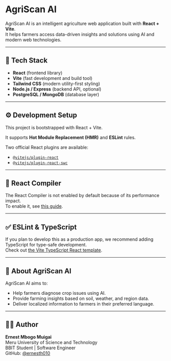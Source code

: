 # AgriScan AI

AgriScan AI is an intelligent agriculture web application built with **React + Vite**.  
It helps farmers access data-driven insights and solutions using AI and modern web technologies.

---

## 🚀 Tech Stack

- **React** (frontend library)
- **Vite** (fast development and build tool)
- **Tailwind CSS** (modern utility-first styling)
- **Node.js / Express** (backend API, optional)
- **PostgreSQL / MongoDB** (database layer)

---

## ⚙️ Development Setup

This project is bootstrapped with React + Vite.

It supports **Hot Module Replacement (HMR)** and **ESLint** rules.

Two official React plugins are available:
- [`@vitejs/plugin-react`](https://github.com/vitejs/vite-plugin-react/blob/main/packages/plugin-react)
- [`@vitejs/plugin-react-swc`](https://github.com/vitejs/vite-plugin-react/blob/main/packages/plugin-react-swc)

---

## 🧠 React Compiler

The React Compiler is not enabled by default because of its performance impact.  
To enable it, see [this guide](https://react.dev/learn/react-compiler/installation).

---

## ✅ ESLint & TypeScript

If you plan to develop this as a production app, we recommend adding TypeScript for type-safe development.  
Check out [the Vite TypeScript React template](https://github.com/vitejs/vite/tree/main/packages/create-vite/template-react-ts).

---

## 🌾 About AgriScan AI

AgriScan AI aims to:
- Help farmers diagnose crop issues using AI.
- Provide farming insights based on soil, weather, and region data.
- Deliver localized information to farmers in their preferred language.

---

## 👩‍💻 Author
**Ernest Mbogo Muigai**  
Meru University of Science and Technology  
BBIT Student | Software Engineer  
GitHub: [@ernesth010](https://github.com/ernesth010)

